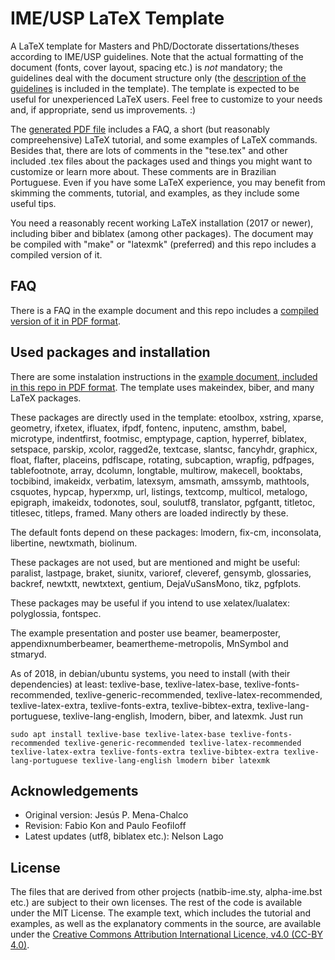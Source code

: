 # IME/USP LaTeX Template

A LaTeX template for Masters and PhD/Doctorate dissertations/theses
according to IME/USP guidelines. Note that the actual formatting of
the document (fonts, cover layout, spacing etc.) is *not* mandatory;
the guidelines deal with the document structure only (the [description
of the guidelines](https://www.ime.usp.br/dcc/pos/normas/tesesedissertacoes)
is included in the template). The template is expected to be useful
for unexperienced LaTeX users. Feel free to customize to your needs
and, if appropriate, send us improvements. :)

The [generated PDF file](https://gitlab.com/ccsl-usp/modelo-latex/raw/master/pre-compilados/tese-exemplo-plainnat-ime.pdf?inline=false)
includes a FAQ, a short (but reasonably
compreehensive) LaTeX tutorial, and some examples of LaTeX commands.
Besides that, there are lots of comments in the "tese.tex"
and other included .tex files about the packages used and things
you might want to customize or learn more about. These comments are
in Brazilian Portuguese. Even if you have some LaTeX experience, you
may benefit from skimming the comments, tutorial, and examples, as
they include some useful tips.

You need a reasonably recent working LaTeX installation (2017 or
newer), including biber and biblatex (among other packages). The
document may be compiled with "make" or "latexmk" (preferred) and
this repo includes a compiled version of it.

## FAQ

There is a FAQ in the example document and this repo includes a
[compiled version of it in PDF format](https://gitlab.com/ccsl-usp/modelo-latex/raw/master/pre-compilados/tese-exemplo-plainnat-ime.pdf?inline=false).

## Used packages and installation

There are some instalation instructions in the [example document,
included in this repo in PDF format](https://gitlab.com/ccsl-usp/modelo-latex/raw/master/pre-compilados/tese-exemplo-plainnat-ime.pdf?inline=false).
The template uses makeindex, biber, and many LaTeX packages.

These packages are directly used in the template: etoolbox, xstring, xparse,
geometry, ifxetex, ifluatex, ifpdf, fontenc, inputenc, amsthm, babel,
microtype, indentfirst, footmisc, emptypage, caption, hyperref, biblatex,
setspace, parskip, xcolor, ragged2e, textcase, slantsc, fancyhdr, graphicx,
float, flafter, placeins, pdflscape, rotating, subcaption, wrapfig, pdfpages,
tablefootnote, array, dcolumn, longtable, multirow, makecell, booktabs,
tocbibind, imakeidx, verbatim, latexsym, amsmath, amssymb, mathtools,
csquotes, hypcap, hyperxmp, url, listings, textcomp, multicol, metalogo,
epigraph, imakeidx, todonotes, soul, soulutf8, translator, pgfgantt, titletoc,
titlesec, titleps, framed. Many others are loaded indirectly by these.

The default fonts depend on these packages: lmodern, fix-cm,
inconsolata, libertine, newtxmath, biolinum.

These packages are not used, but are mentioned and might be useful:
paralist, lastpage, braket, siunitx, varioref, cleveref, gensymb,
glossaries, backref, newtxtt, newtxtext, gentium, DejaVuSansMono,
tikz, pgfplots.

These packages may be useful if you intend to use xelatex/lualatex:
polyglossia, fontspec.

The example presentation and poster use beamer, beamerposter,
appendixnumberbeamer, beamertheme-metropolis, MnSymbol and stmaryd.

As of 2018, in debian/ubuntu systems, you need to install (with their
dependencies) at least: texlive-base, texlive-latex-base,
texlive-fonts-recommended, texlive-generic-recommended,
texlive-latex-recommended, texlive-latex-extra, texlive-fonts-extra,
texlive-bibtex-extra, texlive-lang-portuguese, texlive-lang-english,
lmodern, biber, and latexmk. Just run

`sudo apt install texlive-base texlive-latex-base texlive-fonts-recommended texlive-generic-recommended texlive-latex-recommended texlive-latex-extra texlive-fonts-extra texlive-bibtex-extra texlive-lang-portuguese texlive-lang-english lmodern biber latexmk`

## Acknowledgements

 * Original version: Jesús P. Mena-Chalco
 * Revision: Fabio Kon and Paulo Feofiloff
 * Latest updates (utf8, biblatex etc.): Nelson Lago

## License

The files that are derived from other projects (natbib-ime.sty,
alpha-ime.bst etc.) are subject to their own licenses. The rest
of the code is available under the MIT License. The example text,
which includes the tutorial and examples, as well as the explanatory
comments in the source, are available under the [Creative Commons
Attribution International Licence, v4.0 (CC-BY 4.0)](https://creativecommons.org/licenses/by/4.0/).
